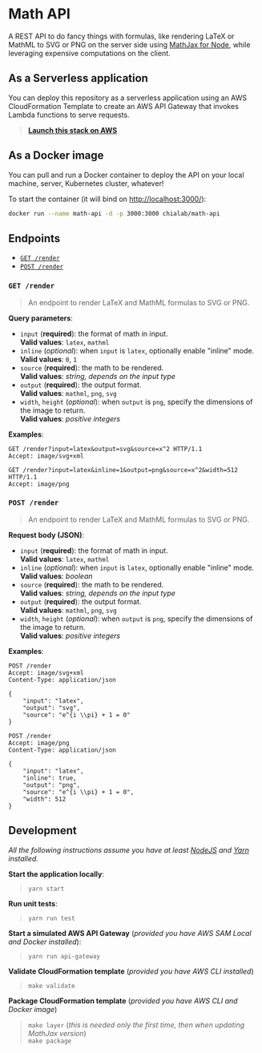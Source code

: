 # Math API

A REST API to do fancy things with formulas, like rendering LaTeX or MathML to
SVG or PNG on the server side using [MathJax for Node](https://github.com/mathjax/MathJax-node),
while leveraging expensive computations on the client.

## As a Serverless application

You can deploy this repository as a serverless application using an AWS CloudFormation
Template to create an AWS API Gateway that invokes Lambda functions to serve requests.

> [**Launch this stack on AWS**](https://console.aws.amazon.com/cloudformation/home#/stacks/new?stackName=MathApi&templateURL=https://s3-eu-west-1.amazonaws.com/chialab-cloudformation-templates/chialab/math-api/master/template.yml)

## As a Docker image

You can pull and run a Docker container to deploy the API on your local machine,
server, Kubernetes cluster, whatever!

To start the container (it will bind on <http://localhost:3000/>):

```sh
docker run --name math-api -d -p 3000:3000 chialab/math-api
```

## Endpoints

- [`GET /render`](#get-render)
- [`POST /render`](#post-render)

### `GET /render`

> An endpoint to render LaTeX and MathML formulas to SVG or PNG.

**Query parameters**:

- `input` (**required**): the format of math in input.  
   **Valid values**: `latex`, `mathml`
- `inline` (_optional_): when `input` is `latex`, optionally enable "inline" mode.  
   **Valid values**: `0`, `1`
- `source` (**required**): the math to be rendered.  
   **Valid values**: _string, depends on the input type_
- `output` (**required**): the output format.  
   **Valid values**: `mathml`, `png`, `svg`
- `width`, `height` (_optional_): when `output` is `png`, specify the dimensions of the image to return.  
   **Valid values**: _positive integers_

**Examples**:

```http
GET /render?input=latex&output=svg&source=x^2 HTTP/1.1
Accept: image/svg+xml
```

```http
GET /render?input=latex&inline=1&output=png&source=x^2&width=512 HTTP/1.1
Accept: image/png
```

### `POST /render`

> An endpoint to render LaTeX and MathML formulas to SVG or PNG.

**Request body (JSON)**:

- `input` (**required**): the format of math in input.  
   **Valid values**: `latex`, `mathml`
- `inline` (_optional_): when `input` is `latex`, optionally enable "inline" mode.  
   **Valid values**: _boolean_
- `source` (**required**): the math to be rendered.  
   **Valid values**: _string, depends on the input type_
- `output` (**required**): the output format.  
   **Valid values**: `mathml`, `png`, `svg`
- `width`, `height` (_optional_): when `output` is `png`, specify the dimensions of the image to return.  
   **Valid values**: _positive integers_

**Examples**:

```http
POST /render
Accept: image/svg+xml
Content-Type: application/json

{
    "input": "latex",
    "output": "svg",
    "source": "e^{i \\pi} + 1 = 0"
}
```

```http
POST /render
Accept: image/png
Content-Type: application/json

{
    "input": "latex",
    "inline": true,
    "output": "png",
    "source": "e^{i \\pi} + 1 = 0",
    "width": 512
}
```

## Development

_All the following instructions assume you have at least [NodeJS](https://nodejs.org/) and [Yarn](https://yarnpkg.com/) installed._

**Start the application locally**:
> `yarn start`

**Run unit tests**:
> `yarn run test`

**Start a simulated AWS API Gateway** (_provided you have AWS SAM Local and Docker installed_):
> `yarn run api-gateway`

**Validate CloudFormation template** (_provided you have AWS CLI installed_)
> `make validate`

**Package CloudFormation template** (_provided you have AWS CLI and Docker image_)
> `make layer` (_this is needed only the first time, then when updating MathJax version_)  
> `make package`
